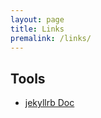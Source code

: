 ```yaml
---
layout: page
title: Links
premalink: /links/
---
```


## Tools

* [jekyllrb Doc](http://jekyllrb.com/docs/home/)
